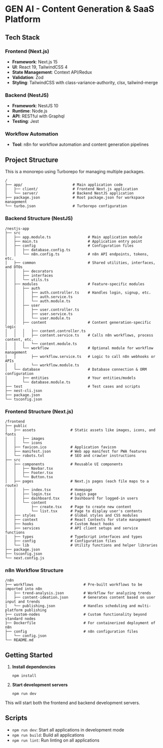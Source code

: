 # GEN AI - Content Generation & SaaS Platform

## Tech Stack

### Frontend (Next.js)

- **Framework**: Next.js 15
- **UI**: React 19, TailwindCSS 4
- **State Management**: Context API/Redux
- **Validation**: Zod
- **Styling**: TailwindCSS with class-variance-authority, clsx, tailwind-merge

### Backend (NestJS)

- **Framework**: NestJS 10
- **Runtime**: Node.js
- **API**: RESTful with Graphql
- **Testing**: Jest

### Workflow Automation

- **Tool**: n8n for workflow automation and content generation pipelines

## Project Structure

This is a monorepo using Turborepo for managing multiple packages.

```
/
├── app/                       # Main application code
│   ├── client/                # Frontend Next.js application
│   └── server/                # Backend NestJS application
├── package.json               # Root package.json for workspace management
└── turbo.json                 # Turborepo configuration
```

### Backend Structure (NestJS)

```
/nestjs-app
├── src
│   ├── app.module.ts                 # Main application module
│   ├── main.ts                       # Application entry point
│   ├── config                        # Configuration files
│   │   ├── database.config.ts
│   │   └── n8n.config.ts             # n8n API endpoints, tokens, etc.
│   ├── common                        # Shared utilities, interfaces, and DTOs
│   │   ├── decorators
│   │   ├── interfaces
│   │   └── utils.ts
│   ├── modules                       # Feature-specific modules
│   │   ├── auth
│   │   │   ├── auth.controller.ts    # Handles login, signup, etc.
│   │   │   ├── auth.service.ts
│   │   │   └── auth.module.ts
│   │   ├── user
│   │   │   ├── user.controller.ts
│   │   │   ├── user.service.ts
│   │   │   └── user.module.ts
│   │   ├── content                   # Content generation-specific logic
│   │   │   ├── content.controller.ts
│   │   │   ├── content.service.ts    # Calls n8n workflows, process content, etc.
│   │   │   └── content.module.ts
│   │   └── workflow                  # Optional module for workflow management
│   │       ├── workflow.service.ts   # Logic to call n8n webhooks or APIs
│   │       └── workflow.module.ts
│   └── database                      # Database connection & ORM configuration
│       ├── entities                  # Your entities/models
│       └── database.module.ts
├── test                              # Test cases and scripts
├── nest-cli.json
├── package.json
└── tsconfig.json
```

### Frontend Structure (Next.js)

```
/frontend
├── public
│   ├── assets                # Static assets like images, icons, and fonts
│   │   ├── images
│   │   └── icons
│   ├── favicon.ico           # Application favicon
│   ├── manifest.json         # Web app manifest for PWA features
│   └── robots.txt            # SEO and crawler instructions
├── src
│   ├── components            # Reusable UI components
│   │   ├── Navbar.tsx
│   │   ├── Footer.tsx
│   │   └── Button.tsx
│   ├── pages                 # Next.js pages (each file maps to a route)
│   │   ├── index.tsx         # Homepage
│   │   ├── login.tsx         # Login page
│   │   ├── dashboard.tsx     # Dashboard for logged-in users
│   │   └── content
│   │       ├── create.tsx    # Page to create new content
│   │       └── list.tsx      # Page to display user's contents
│   ├── styles                # Global styles and CSS modules
│   ├── context               # React Contexts for state management
│   ├── hooks                 # Custom React hooks
│   ├── services              # API client setups and service functions
│   ├── types                 # TypeScript interfaces and types
│   ├── config                # Configuration files
│   └── lib                   # Utility functions and helper libraries
├── package.json
├── tsconfig.json
└── next.config.js
```

### n8n Workflow Structure

```
/n8n
├── workflows                       # Pre-built workflows to be imported into n8n
│   ├── trend-analysis.json         # Workflow for analyzing trends
│   ├── content-ideation.json       # Generates content based on user input and trends
│   └── publishing.json             # Handles scheduling and multi-platform publishing
├── custom-nodes                    # Custom functionality beyond standard nodes
├── Dockerfile                      # For containerized deployment of n8n
├── config                          # n8n configuration files
│   └── config.json
└── README.md
```

## Getting Started

1. **Install dependencies**

   ```
   npm install
   ```

2. **Start development servers**
   ```
   npm run dev
   ```

This will start both the frontend and backend development servers.

## Scripts

- `npm run dev`: Start all applications in development mode
- `npm run build`: Build all applications
- `npm run lint`: Run linting on all applications
